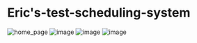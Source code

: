 # Eric's-test-scheduling-system
![home_page](https://user-images.githubusercontent.com/57223094/114956577-d6f2f980-9e67-11eb-91dd-cb0c48541287.PNG)
![image](https://user-images.githubusercontent.com/57223094/114956658-043fa780-9e68-11eb-953f-c4f8e32e9f0d.png)
![image](https://user-images.githubusercontent.com/57223094/114956775-3bae5400-9e68-11eb-9966-9ea2fe170354.png)
![image](https://user-images.githubusercontent.com/57223094/114957008-c4c58b00-9e68-11eb-8642-38772d2cde32.png)

